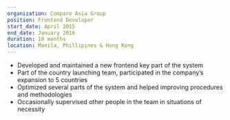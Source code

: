 ```yaml
---
organization: Compare Asia Group
position: Frontend Developer
start_date: April 2015
end_date: January 2016
duration: 10 months
location: Manila, Phillipines & Hong Kong
---
```

* Developed and maintained a new frontend key part of the system
* Part of the country launching team, participated in the company’s expansion to 5 countries 
* Optimized several parts of the system and helped improving procedures and methodologies 
* Occasionally supervised other people in the team in situations of necessity
